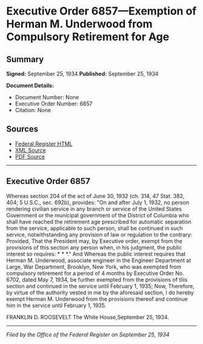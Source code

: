 # Executive Order 6857—Exemption of Herman M. Underwood from Compulsory Retirement for Age

## Summary

**Signed:** September 25, 1934
**Published:** September 25, 1934

**Document Details:**
- Document Number: None
- Executive Order Number: 6857
- Citation: None

## Sources
- [Federal Register HTML](https://www.presidency.ucsb.edu/documents/executive-order-6857-exemption-herman-m-underwood-from-compulsory-retirement-for-age)
- [XML Source](None)
- [PDF Source](None)

---

## Executive Order 6857

Whereas section 204 of the act of June 30, 1932 (ch. 314, 47 Stat. 382, 404; 5 U.S.C., sec. 692b), provides:
"On and after July 1, 1932, no person rendering civilian service in any branch or service of the United States Government or the municipal government of the District of Columbia who shall have reached the retirement age prescribed for automatic separation from the service, applicable to such person, shall be continued in such service, notwithstanding any provision of law or regulation to the contrary: Provided, That the President may, by Executive order, exempt from the provisions of this section any person when, in his judgment, the public interest so requires: * * *."
And Whereas the public interest requires that Herman M. Underwood, associate engineer in the Engineer Department at Large, War Department, Brooklyn, New York, who was exempted from compulsory retirement for a period of 4 months by Executive Order No. 6702, dated May 7, 1934, be further exempted from the provisions of tliis section and continued in the service until February 1, 1935;
Now, Therefore, by virtue of the authority vested in me by the aforesaid section, I do hereby exempt Herman M. Underwood from the provisions thereof and continue him in the service until February 1, 1935.

FRANKLIN D. ROOSEVELT
The White House,September 25, 1934.

---

*Filed by the Office of the Federal Register on September 25, 1934*
